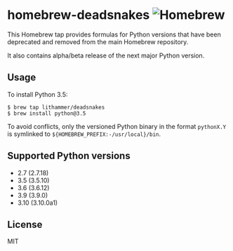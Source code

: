 # homebrew-deadsnakes ![Homebrew](https://github.com/lithammer/homebrew-deadsnakes/workflows/Homebrew/badge.svg)

This Homebrew tap provides formulas for Python versions that have been
deprecated and removed from the main Homebrew repository.

It also contains alpha/beta release of the next major Python version.

## Usage

To install Python 3.5:

```console
$ brew tap lithammer/deadsnakes
$ brew install python@3.5
```

To avoid conflicts, only the versioned Python binary in the format `pythonX.Y`
is symlinked to `${HOMEBREW_PREFIX:-/usr/local}/bin`.

## Supported Python versions

- 2.7 (2.7.18)
- 3.5 (3.5.10)
- 3.6 (3.6.12)
- 3.9 (3.9.0)
- 3.10 (3.10.0a1)

## License

MIT
